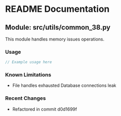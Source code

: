# README Documentation

## Module: src/utils/common_38.py

This module handles memory issues operations.

### Usage

```java
// Example usage here
```

### Known Limitations

- File handles exhausted Database connections leak

### Recent Changes

- Refactored in commit d0d1699f
